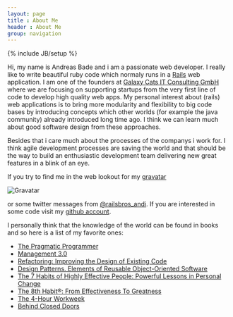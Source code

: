 ```yaml
---
layout: page
title : About Me
header : About Me
group: navigation
---
```

{% include JB/setup %}

Hi, my name is Andreas Bade and i am a passionate web developer. I really like to write beautiful ruby code which normaly runs in a [Rails](http://rubyonrails.org/) web application. I am one of the founders at [Galaxy Cats IT Consulting GmbH](http://galaxycats.com) where we are focusing on supporting startups from the very first line of code to develop high quality web apps. My personal interest about (rails) web applications is to bring more modularity and flexibility to big code bases by introducing concepts which other worlds (for example the java community) already introduced long time ago. I think we can learn much about good software design from these approaches.

Besides that i care much about the processes of the companys i work for. I think agile development processes are saving the world and that should be the way to build an enthusiastic development team delivering new great features in a blink of an eye.

If you try to find me in the web lookout for my [gravatar](http://www.gravatar.com/)

![Gravatar](http://www.gravatar.com/avatar/fc200fdbb63c5fa39f7a8c98b4915924)

or some twitter messages from [@railsbros_andi](https://twitter.com/railsbros_andi). If you are interested in some code visit my [github account](http://github.com/thyphoon).

I personally think that the knowledge of the world can be found in books and so here is a list of my favorite ones:

* [The Pragmatic Programmer](http://pragprog.com/the-pragmatic-programmer)
* [Management 3.0](http://www.management30.com/)
* [Refactoring: Improving the Design of Existing Code](http://martinfowler.com/books.html#refactoring)
* [Design Patterns. Elements of Reusable Object-Oriented Software](http://www.amazon.de/Patterns-Elements-Reusable-Object-Oriented-Software/dp/0201633612)
* [The 7 Habits of Highly Effective People: Powerful Lessons in Personal Change](https://www.stephencovey.com/7habits/7habits.php)
* [The 8th Habit®: From Effectiveness To Greatness](https://www.stephencovey.com/8thHabit/8thhabit.php)
* [The 4-Hour Workweek](http://www.fourhourworkweek.com/)
* [Behind Closed Doors](http://pragprog.com/book/rdbcd/behind-closed-doors)
<!-- * [Patterns of Enterprise Application Architecture](http://martinfowler.com/books.html#eaa) -->
<!-- * [Business Model Generation](http://www.businessmodelgeneration.com/) -->
<!-- * [The Lean Startup](http://theleanstartup.com/) -->
